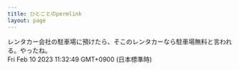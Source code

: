 ```yaml
---
title: ひとことのpermlink
layout: page
---
```

<div class="box" dt="1675996369848">
  レンタカー会社の駐車場に預けたら、そこのレンタカーなら駐車場無料と言われる。やったね。
  <div class="content is-small">Fri Feb 10 2023 11:32:49 GMT+0900 (日本標準時)</div>
</div>